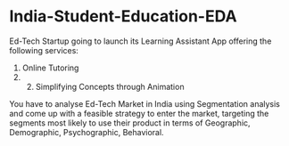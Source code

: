 # India-Student-Education-EDA
 Ed-Tech Startup going to launch its Learning Assistant App offering the following services: 
 
 
 1. Online Tutoring 
 2. 2. Simplifying Concepts through Animation   
 
 You have to analyse Ed-Tech Market in India using Segmentation analysis and come up with a  feasible strategy to enter the market, targeting the segments most likely to use their product in terms of Geographic, Demographic, Psychographic, Behavioral. 
